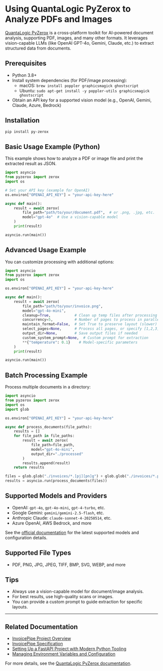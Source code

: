 # Using QuantaLogic PyZerox to Analyze PDFs and Images

[QuantaLogic PyZerox](https://github.com/quantalogic/quantalogic-pyzerox) is a cross-platform toolkit for AI-powered document analysis, supporting PDF, images, and many other formats. It leverages vision-capable LLMs (like OpenAI GPT-4o, Gemini, Claude, etc.) to extract structured data from documents.

## Prerequisites

- Python 3.8+
- Install system dependencies (for PDF/image processing):
  - macOS: `brew install poppler graphicsmagick ghostscript`
  - Ubuntu: `sudo apt-get install -y poppler-utils graphicsmagick ghostscript`
- Obtain an API key for a supported vision model (e.g., OpenAI, Gemini, Claude, Azure, Bedrock)

## Installation

```bash
pip install py-zerox
```

## Basic Usage Example (Python)

This example shows how to analyze a PDF or image file and print the extracted result as JSON.

```python
import asyncio
from pyzerox import zerox
import os

# Set your API key (example for OpenAI)
os.environ["OPENAI_API_KEY"] = "your-api-key-here"

async def main():
    result = await zerox(
        file_path="path/to/your/document.pdf",  # or .png, .jpg, etc.
        model="gpt-4o"  # Use a vision-capable model
    )
    print(result)

asyncio.run(main())
```

## Advanced Usage Example

You can customize processing with additional options:

```python
import asyncio
from pyzerox import zerox
import os

os.environ["OPENAI_API_KEY"] = "your-api-key-here"

async def main():
    result = await zerox(
        file_path="path/to/your/invoice.png",
        model="gpt-4o-mini",
        cleanup=True,           # Clean up temp files after processing
        concurrency=5,          # Number of pages to process in parallel
        maintain_format=False,  # Set True to preserve layout (slower)
        select_pages=None,      # Process all pages, or specify [1,2,3]
        output_dir=None,        # Save output files if needed
        custom_system_prompt=None,  # Custom prompt for extraction
        **{"temperature": 0.1}    # Model-specific parameters
    )
    print(result)

asyncio.run(main())
```

## Batch Processing Example

Process multiple documents in a directory:

```python
import asyncio
from pyzerox import zerox
import os
import glob

os.environ["OPENAI_API_KEY"] = "your-api-key-here"

async def process_documents(file_paths):
    results = []
    for file_path in file_paths:
        result = await zerox(
            file_path=file_path,
            model="gpt-4o-mini",
            output_dir="./processed"
        )
        results.append(result)
    return results

files = glob.glob("./invoices/*.[pj][pn]g") + glob.glob("./invoices/*.pdf")
results = asyncio.run(process_documents(files))
```

## Supported Models and Providers

- OpenAI: `gpt-4o`, `gpt-4o-mini`, `gpt-4-turbo`, etc.
- Google Gemini: `gemini/gemini-2.5-flash`, etc.
- Anthropic Claude: `claude-sonnet-4-20250514`, etc.
- Azure OpenAI, AWS Bedrock, and more

See the [official documentation](https://github.com/quantalogic/quantalogic-pyzerox#-supported-vision-models) for the latest supported models and configuration details.

## Supported File Types

- PDF, PNG, JPG, JPEG, TIFF, BMP, SVG, WEBP, and more

## Tips

- Always use a vision-capable model for document/image analysis.
- For best results, use high-quality scans or images.
- You can provide a custom prompt to guide extraction for specific layouts.

---

## Related Documentation

- [InvoicePipe Project Overview](../README.md)
- [InvoicePipe Specification](spec-invoice.md)
- [Setting Up a FastAPI Project with Modern Python Tooling](setup-fastapi-project.md)
- [Managing Environment Variables and Configuration](managing-env-files.md)

For more details, see the [QuantaLogic PyZerox documentation](https://github.com/quantalogic/quantalogic-pyzerox).
